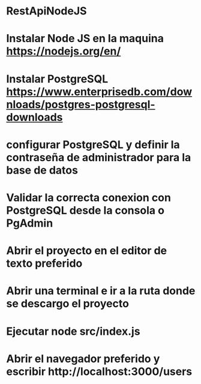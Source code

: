 # RestApiNodeJS
# Instalar Node JS en la maquina https://nodejs.org/en/
# Instalar PostgreSQL https://www.enterprisedb.com/downloads/postgres-postgresql-downloads
# configurar PostgreSQL y definir la contraseña de administrador para la base de datos 
# Validar la correcta conexion con PostgreSQL desde la consola o PgAdmin
# Abrir el proyecto en el editor de texto preferido
# Abrir una terminal e ir a la ruta donde se descargo el proyecto
# Ejecutar node src/index.js
# Abrir el navegador preferido y escribir http://localhost:3000/users

